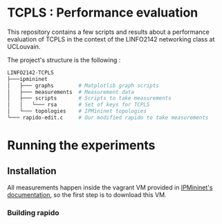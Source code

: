 # TCPLS : Performance evaluation

This repository contains a few scripts and results about a performance evaluation of TCPLS in the context of the LINFO2142 networking class at UCLouvain.

The project's structure is the following :

``` bash
LINFO2142-TCPLS
├───ipmininet
│   ├─── graphs        # Matplotlib graph scripts
│   ├─── measurements  # Measurement data
│   ├─── scripts       # Scripts to take measurements
│   │   └─── rsa       # Set of keys for TCPLS
│   └─── topologies    # IPMininet topologies
└─── rapido-edit.c     # Our modified rapido to take measurements
```

# Running the experiments

## Installation

All measurements happen inside the vagrant VM provided in [IPMininet's documentation](https://ipmininet.readthedocs.io/en/latest/install.html), so the first step is to download this VM.

### Building rapido



